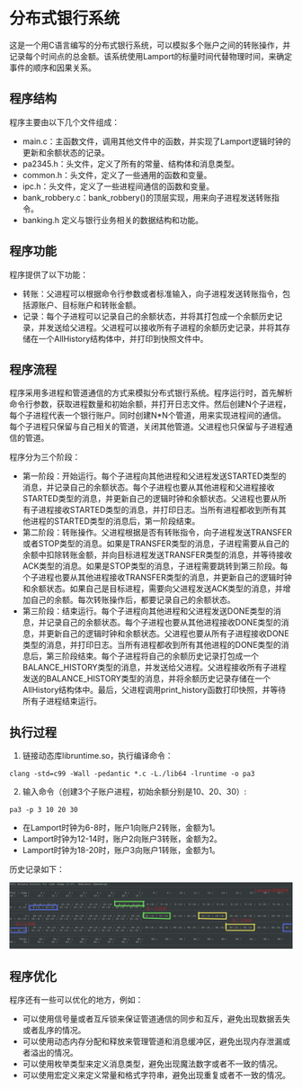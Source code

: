 # 分布式银行系统

这是一个用C语言编写的分布式银行系统，可以模拟多个账户之间的转账操作，并记录每个时间点的总金额。该系统使用Lamport的标量时间代替物理时间，来确定事件的顺序和因果关系。

## 程序结构

程序主要由以下几个文件组成：

- main.c：主函数文件，调用其他文件中的函数，并实现了Lamport逻辑时钟的更新和余额状态的记录。
- pa2345.h：头文件，定义了所有的常量、结构体和消息类型。
- common.h：头文件，定义了一些通用的函数和变量。
- ipc.h：头文件，定义了一些进程间通信的函数和变量。
- bank_robbery.c：bank_robbery()的顶层实现，用来向子进程发送转账指令。
- banking.h 定义与银行业务相关的数据结构和功能。

## 程序功能

程序提供了以下功能：

- 转账：父进程可以根据命令行参数或者标准输入，向子进程发送转账指令，包括源账户、目标账户和转账金额。
- 记录：每个子进程可以记录自己的余额状态，并将其打包成一个余额历史记录，并发送给父进程。父进程可以接收所有子进程的余额历史记录，并将其存储在一个AllHistory结构体中，并打印到快照文件中。

## 程序流程

程序采用多进程和管道通信的方式来模拟分布式银行系统。程序运行时，首先解析命令行参数，获取进程数量和初始余额，并打开日志文件。然后创建N个子进程，每个子进程代表一个银行账户。同时创建N*N个管道，用来实现进程间的通信。每个子进程只保留与自己相关的管道，关闭其他管道。父进程也只保留与子进程通信的管道。

程序分为三个阶段：

- 第一阶段：开始运行。每个子进程向其他进程和父进程发送STARTED类型的消息，并记录自己的余额状态。每个子进程也要从其他进程和父进程接收STARTED类型的消息，并更新自己的逻辑时钟和余额状态。父进程也要从所有子进程接收STARTED类型的消息，并打印日志。当所有进程都收到所有其他进程的STARTED类型的消息后，第一阶段结束。
- 第二阶段：转账操作。父进程根据是否有转账指令，向子进程发送TRANSFER或者STOP类型的消息。如果是TRANSFER类型的消息，子进程需要从自己的余额中扣除转账金额，并向目标进程发送TRANSFER类型的消息，并等待接收ACK类型的消息。如果是STOP类型的消息，子进程需要跳转到第三阶段。每个子进程也要从其他进程接收TRANSFER类型的消息，并更新自己的逻辑时钟和余额状态。如果自己是目标进程，需要向父进程发送ACK类型的消息，并增加自己的余额。每次转账操作后，都要记录自己的余额状态。
- 第三阶段：结束运行。每个子进程向其他进程和父进程发送DONE类型的消息，并记录自己的余额状态。每个子进程也要从其他进程接收DONE类型的消息，并更新自己的逻辑时钟和余额状态。父进程也要从所有子进程接收DONE类型的消息，并打印日志。当所有进程都收到所有其他进程的DONE类型的消息后，第三阶段结束。每个子进程将自己的余额历史记录打包成一个BALANCE_HISTORY类型的消息，并发送给父进程。父进程接收所有子进程发送的BALANCE_HISTORY类型的消息，并将余额历史记录存储在一个AllHistory结构体中。最后，父进程调用print_history函数打印快照，并等待所有子进程结束运行。

## 执行过程

1. 链接动态库libruntime.so，执行编译命令：
```
clang -std=c99 -Wall -pedantic *.c -L./lib64 -lruntime -o pa3
```

2. 输入命令（创建3个子账户进程，初始余额分别是10、20、30）:
```
pa3 -p 3 10 20 30  
```

- 在Lamport时钟为6-8时，账户1向账户2转账，金额为1。
- Lamport时钟为12-14时，账户2向账户3转账，金额为2。
- Lamport时钟为18-20时，账户3向账户1转账，金额为1。
   
历史记录如下：

![历史记录图](fig/result.png)

## 程序优化

程序还有一些可以优化的地方，例如：

- 可以使用信号量或者互斥锁来保证管道通信的同步和互斥，避免出现数据丢失或者乱序的情况。
- 可以使用动态内存分配和释放来管理管道和消息缓冲区，避免出现内存泄漏或者溢出的情况。
- 可以使用枚举类型来定义消息类型，避免出现魔法数字或者不一致的情况。
- 可以使用宏定义来定义常量和格式字符串，避免出现重复或者不一致的情况。
